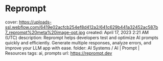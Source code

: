 # Reprompt

cover: https://uploads-ssl.webflow.com/6419e02acfcb254ef8d412a2/641c629b441a32452ac587b7_reprompt%20meta%20image-opt.jpg
created: April 17, 2023 2:21 AM (UTC)
description: Reprompt helps developers test and optimize AI prompts quickly and efficiently. Generate multiple responses, analyze errors, and improve your LLM app with ease.
folder: AI Systems / AI | Prompt | Resources
tags: ai, prompts
url: https://reprompt.dev